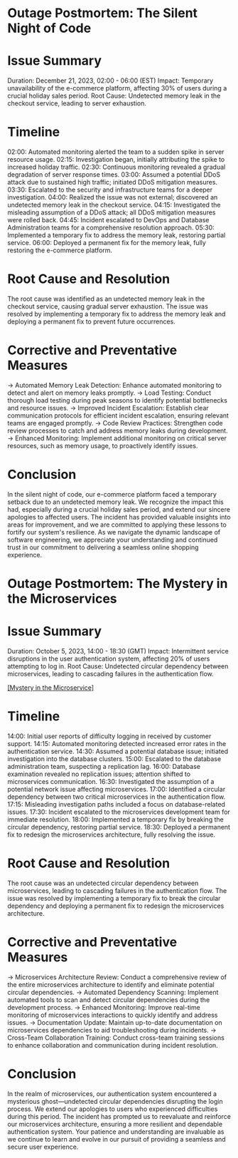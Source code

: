 Outage Postmortem: The Silent Night of Code
===========================================

Issue Summary
=============

Duration: December 21, 2023, 02:00 - 06:00 (EST)
Impact: Temporary unavailability of the e-commerce platform, affecting 30% of users during a crucial holiday sales period.
Root Cause: Undetected memory leak in the checkout service, leading to server exhaustion.

Timeline
========

02:00: Automated monitoring alerted the team to a sudden spike in server resource usage.
02:15: Investigation began, initially attributing the spike to increased holiday traffic.
02:30: Continuous monitoring revealed a gradual degradation of server response times.
03:00: Assumed a potential DDoS attack due to sustained high traffic; initiated DDoS mitigation measures.
03:30: Escalated to the security and infrastructure teams for a deeper investigation.
04:00: Realized the issue was not external; discovered an undetected memory leak in the checkout service.
04:15: Investigated the misleading assumption of a DDoS attack; all DDoS mitigation measures were rolled back.
04:45: Incident escalated to DevOps and Database Administration teams for a comprehensive resolution approach.
05:30: Implemented a temporary fix to address the memory leak, restoring partial service.
06:00: Deployed a permanent fix for the memory leak, fully restoring the e-commerce platform.

Root Cause and Resolution
=========================
The root cause was identified as an undetected memory leak in the checkout service, causing gradual server exhaustion. The issue was resolved by implementing a temporary fix to address the memory leak and deploying a permanent fix to prevent future occurrences.

Corrective and Preventative Measures
====================================

-> Automated Memory Leak Detection: Enhance automated monitoring to detect and alert on memory leaks promptly.
-> Load Testing: Conduct thorough load testing during peak seasons to identify potential bottlenecks and resource issues.
-> Improved Incident Escalation: Establish clear communication protocols for efficient incident escalation, ensuring relevant teams are engaged promptly.
-> Code Review Practices: Strengthen code review processes to catch and address memory leaks during development.
-> Enhanced Monitoring: Implement additional monitoring on critical server resources, such as memory usage, to proactively identify issues.

Conclusion
==========

In the silent night of code, our e-commerce platform faced a temporary setback due to an undetected memory leak. We recognize the impact this had, especially during a crucial holiday sales period, and extend our sincere apologies to affected users. The incident has provided valuable insights into areas for improvement, and we are committed to applying these lessons to fortify our system's resilience. As we navigate the dynamic landscape of software engineering, we appreciate your understanding and continued trust in our commitment to delivering a seamless online shopping experience.



Outage Postmortem: The Mystery in the Microservices
===================================================

Issue Summary
=============

Duration: October 5, 2023, 14:00 - 18:30 (GMT)
Impact: Intermittent service disruptions in the user authentication system, affecting 20% of users attempting to log in.
Root Cause: Undetected circular dependency between microservices, leading to cascading failures in the authentication flow.

[[Mystery in the Microservice]](images/9a96772e-cbca-4e56-a55c-51fdf4a3a9ba?thumb=)

Timeline
========

14:00: Initial user reports of difficulty logging in received by customer support.
14:15: Automated monitoring detected increased error rates in the authentication service.
14:30: Assumed a potential database issue; initiated investigation into the database clusters.
15:00: Escalated to the database administration team, suspecting a replication lag.
16:00: Database examination revealed no replication issues; attention shifted to microservices communication.
16:30: Investigated the assumption of a potential network issue affecting microservices.
17:00: Identified a circular dependency between two critical microservices in the authentication flow.
17:15: Misleading investigation paths included a focus on database-related issues.
17:30: Incident escalated to the microservices development team for immediate resolution.
18:00: Implemented a temporary fix by breaking the circular dependency, restoring partial service.
18:30: Deployed a permanent fix to redesign the microservices architecture, fully resolving the issue.

Root Cause and Resolution
=========================

The root cause was an undetected circular dependency between microservices, leading to cascading failures in the authentication flow. The issue was resolved by implementing a temporary fix to break the circular dependency and deploying a permanent fix to redesign the microservices architecture.

Corrective and Preventative Measures
====================================

-> Microservices Architecture Review: Conduct a comprehensive review of the entire microservices architecture to identify and eliminate potential circular dependencies.
-> Automated Dependency Scanning: Implement automated tools to scan and detect circular dependencies during the development process.
-> Enhanced Monitoring: Improve real-time monitoring of microservices interactions to quickly identify and address issues.
-> Documentation Update: Maintain up-to-date documentation on microservices dependencies to aid troubleshooting during incidents.
-> Cross-Team Collaboration Training: Conduct cross-team training sessions to enhance collaboration and communication during incident resolution.

Conclusion
===========

In the realm of microservices, our authentication system encountered a mysterious ghost—undetected circular dependencies disrupting the login process. We extend our apologies to users who experienced difficulties during this period. The incident has prompted us to reevaluate and reinforce our microservices architecture, ensuring a more resilient and dependable authentication system. Your patience and understanding are invaluable as we continue to learn and evolve in our pursuit of providing a seamless and secure user experience.
